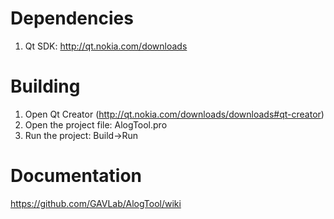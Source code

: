 # Dependencies
1. Qt SDK: http://qt.nokia.com/downloads

# Building
1. Open Qt Creator (http://qt.nokia.com/downloads/downloads#qt-creator)
2. Open the project file: AlogTool.pro
3. Run the project: Build->Run

# Documentation

https://github.com/GAVLab/AlogTool/wiki